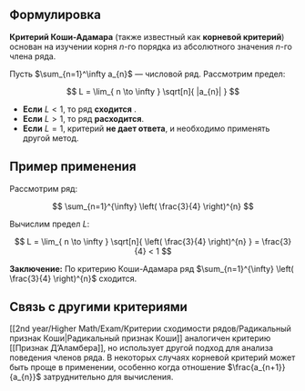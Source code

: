 ## Формулировка

**Критерий Коши-Адамара** (также известный как **корневой критерий**) основан на изучении корня $n$-го порядка из абсолютного значения $n$-го члена ряда.

Пусть $\sum_{n=1}^\infty a_{n}$ — числовой ряд. Рассмотрим предел:

$$
L = \lim_{ n \to \infty } \sqrt[n]{ |a_{n}| }
$$

- **Если** $L < 1$, то ряд **сходится** .
- **Если** $L > 1$, то ряд **расходится**.
- **Если** $L = 1$, критерий **не дает ответа**, и необходимо применять другой метод.

## Пример применения

Рассмотрим ряд:

$$
\sum_{n=1}^{\infty} \left( \frac{3}{4} \right)^{n}
$$

Вычислим предел $L$:

$$
L = \lim_{ n \to \infty } \sqrt[n]{ \left( \frac{3}{4} \right)^{n} } = \frac{3}{4} < 1
$$

**Заключение:** По критерию Коши-Адамара ряд $\sum_{n=1}^{\infty} \left( \frac{3}{4} \right)^{n}$ сходится.

## Связь с другими критериями

[[2nd year/Higher Math/Exam/Критерии сходимости рядов/Радикальный признак Коши|Радикальный признак Коши]] аналогичен критерию [[Признак Д’Аламбера]], но использует другой подход для анализа поведения членов ряда. В некоторых случаях корневой критерий может быть проще в применении, особенно когда отношение $\frac{a_{n+1}}{a_{n}}$​​ затруднительно для вычисления.
